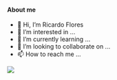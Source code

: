  #### About me
- 👋 Hi, I’m Ricardo Flores
- 👀 I’m interested in ...
- 🌱 I’m currently learning ...
- 💞️ I’m looking to collaborate on ...
- 📫 How to reach me ...


<a href="https://github.com/lemcok/github-readme-stats">
  <img src="https://github-readme-stats.vercel.app/api/top-langs/?username=lemcok&layout=compact&theme=github_dark&langs_count=6" />
</a>
